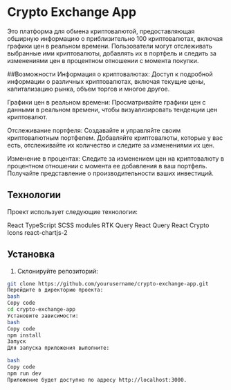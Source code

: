 # Crypto Exchange App



Это платформа для обмена криптовалютой, предоставляющая обширную информацию о приблизительно 100 криптовалютах, включая графики цен в реальном времени. Пользователи могут отслеживать выбранные ими криптовалюты, добавлять их в портфель и следить за изменениями цен в процентном отношении с момента покупки.

##Возможности
Информация о криптовалютах: Доступ к подробной информации о различных криптовалютах, включая текущие цены, капитализацию рынка, объем торгов и многое другое.

Графики цен в реальном времени: Просматривайте графики цен с данными в реальном времени, чтобы визуализировать тенденции цен криптовалют.

Отслеживание портфеля: Создавайте и управляйте своим криптовалютным портфелем. Добавляйте криптовалюты, которые у вас есть, отслеживайте их количество и следите за изменениями их цен.

Изменение в процентах: Следите за изменением цен на криптовалюту в процентном отношении с момента ее добавления в ваш портфель. Получайте представление о производительности ваших инвестиций.
## Технологии

Проект использует следующие технологии:

React 
TypeScript
SCSS modules
RTK Query
React Query
React Crypto Icons
react-chartjs-2

## Установка

1. Склонируйте репозиторий:

```bash
git clone https://github.com/yourusername/crypto-exchange-app.git
Перейдите в директорию проекта:
bash
Copy code
cd crypto-exchange-app
Установите зависимости:
bash
Copy code
npm install
Запуск
Для запуска приложения выполните:

bash
Copy code
npm run dev
Приложение будет доступно по адресу http://localhost:3000.